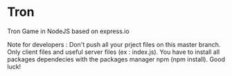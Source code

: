 # Tron
Tron Game in NodeJS based on express.io

Note for developers : Don't push all your prject files on this master branch. Only client files and useful server files (ex : index.js). You have to install all packages dependecies with the packages manager npm (npm install). Good luck!
